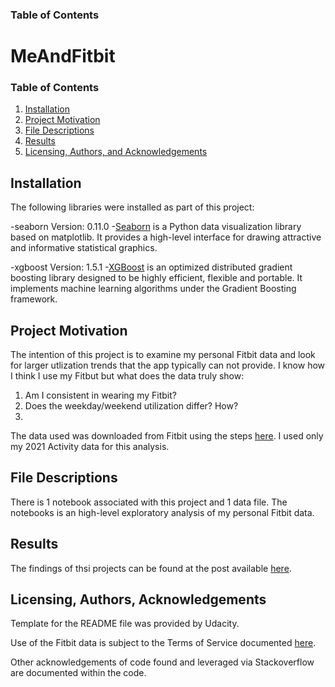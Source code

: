 ### Table of Contents

# MeAndFitbit

### Table of Contents

1. [Installation](#installation)
2. [Project Motivation](#motivation)
3. [File Descriptions](#files)
4. [Results](#results)
5. [Licensing, Authors, and Acknowledgements](#licensing)

## Installation <a name="installation"></a>

The following libraries were installed as part of this project:

-seaborn Version: 0.11.0
  -[Seaborn](https://seaborn.pydata.org/) is a Python data visualization library based on matplotlib. It provides a high-level interface for drawing attractive and informative statistical graphics.
  
-xgboost   Version: 1.5.1
  -[XGBoost](https://xgboost.readthedocs.io/en/stable/) is an optimized distributed gradient boosting library designed to be highly efficient, flexible and portable. It implements machine learning algorithms under the Gradient Boosting framework.



## Project Motivation<a name="motivation"></a>

The intention of this project is to examine my personal Fitbit data and look for larger utlization trends that the app typically can not provide. I know how I think I use my Fitbut but what does the data truly show:

1. Am I consistent in wearing my Fitbit? 
2. Does the weekday/weekend utilization differ? How?
3. 

The data used was downloaded from Fitbit using the steps [here](https://help.fitbit.com/articles/en_US/Help_article/1133.htm). I used only my 2021 Activity data for this analysis. 

## File Descriptions <a name="files"></a>

There is 1 notebook associated with this project and 1 data file.  The notebooks is an high-level exploratory analysis of my personal Fitbit data. 

## Results<a name="results"></a>

The findings of thsi projects can be found at the post available [here](https://medium.com/@josh_2774/how-do-you-become-a-developer-5ef1c1c68711).

## Licensing, Authors, Acknowledgements<a name="licensing"></a>

Template for the README file was provided by Udacity. 

Use of the Fitbit data is subject to the Terms of Service documented [here](https://dev.fitbit.com/legal/platform-terms-of-service/).

Other acknowledgements of code found and leveraged via Stackoverflow are documented within the code. 



